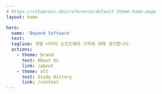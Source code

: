 ```yaml
---
# https://vitepress.dev/reference/default-theme-home-page
layout: home

hero:
  name: 'Beyond Software'
  text:
  tagline: 개발 너머의 소프트웨어 가치에 대해 생각합니다.
  actions:
    - theme: brand
      text: About Us
      link: /about
    - theme: alt
      text: Study History
      link: /content
---
```

